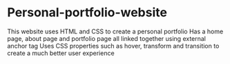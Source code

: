 # Personal-portfolio-website
 This website uses HTML and CSS to create a personal portfolio
 Has a home page, about page and portfolio page all linked together using external anchor tag
 Uses CSS properties such as hover, transform and transition to create a much better user experience

